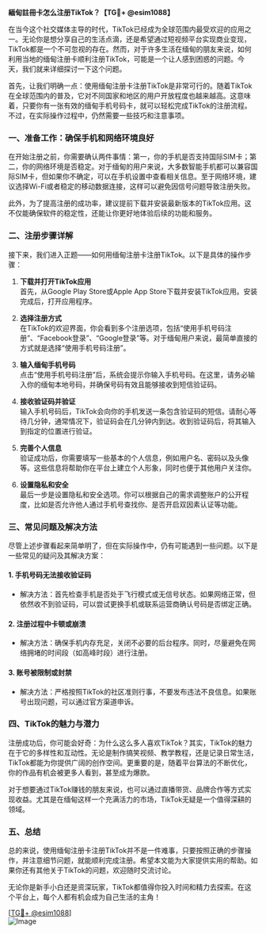 **緬甸註冊卡怎么注册TikTok？【TG💪+ @esim1088】**

在当今这个社交媒体主导的时代，TikTok已经成为全球范围内最受欢迎的应用之一。无论你是想分享自己的生活点滴，还是希望通过短视频平台实现商业变现，TikTok都是一个不可忽视的存在。然而，对于许多生活在缅甸的朋友来说，如何利用当地的缅甸注册卡顺利注册TikTok，可能是一个让人感到困惑的问题。今天，我们就来详细探讨一下这个问题。

首先，让我们明确一点：使用缅甸注册卡注册TikTok是非常可行的。随着TikTok在全球范围内的普及，它对不同国家和地区的用户开放程度也越来越高。这意味着，只要你有一张有效的缅甸手机号码卡，就可以轻松完成TikTok的注册流程。不过，在实际操作过程中，仍然需要一些技巧和注意事项。

### **一、准备工作：确保手机和网络环境良好**

在开始注册之前，你需要确认两件事情：第一，你的手机是否支持国际SIM卡；第二，你的网络环境是否稳定。对于缅甸的用户来说，大多数智能手机都可以兼容国际SIM卡，但如果你不确定，可以在手机设置中查看相关信息。至于网络环境，建议选择Wi-Fi或者稳定的移动数据连接，这样可以避免因信号问题导致注册失败。

此外，为了提高注册的成功率，建议提前下载并安装最新版本的TikTok应用。这不仅能确保软件的稳定性，还能让你更好地体验后续的功能和服务。

### **二、注册步骤详解**

接下来，我们进入正题——如何用缅甸注册卡注册TikTok。以下是具体的操作步骤：

1. **下载并打开TikTok应用**  
   首先，从Google Play Store或Apple App Store下载并安装TikTok应用。安装完成后，打开应用程序。

2. **选择注册方式**  
   在TikTok的欢迎界面，你会看到多个注册选项，包括“使用手机号码注册”、“Facebook登录”、“Google登录”等。对于缅甸用户来说，最简单直接的方式就是选择“使用手机号码注册”。

3. **输入缅甸手机号码**  
   点击“使用手机号码注册”后，系统会提示你输入手机号码。在这里，请务必输入你的缅甸本地号码，并确保号码有效且能够接收到短信验证码。

4. **接收验证码并验证**  
   输入手机号码后，TikTok会向你的手机发送一条包含验证码的短信。请耐心等待几分钟，通常情况下，验证码会在几分钟内到达。收到验证码后，将其输入到指定的位置进行验证。

5. **完善个人信息**  
   验证成功后，你需要填写一些基本的个人信息，例如用户名、密码以及头像等。这些信息将帮助你在平台上建立个人形象，同时也便于其他用户关注你。

6. **设置隐私和安全**  
   最后一步是设置隐私和安全选项。你可以根据自己的需求调整账户的公开程度，比如是否允许他人通过手机号查找你、是否开启双因素认证等功能。

### **三、常见问题及解决方法**

尽管上述步骤看起来简单明了，但在实际操作中，仍有可能遇到一些问题。以下是一些常见的疑问及其解决方案：

#### **1. 手机号码无法接收验证码**
   - 解决方法：首先检查手机是否处于飞行模式或无信号状态。如果网络正常，但依然收不到验证码，可以尝试更换手机或联系运营商确认号码是否绑定正确。

#### **2. 注册过程中卡顿或崩溃**
   - 解决方法：确保手机内存充足，关闭不必要的后台程序。同时，尽量避免在网络拥堵的时间段（如高峰时段）进行注册。

#### **3. 账号被限制或封禁**
   - 解决方法：严格按照TikTok的社区准则行事，不要发布违法不良信息。如果账号出现问题，可以通过官方渠道申诉。

### **四、TikTok的魅力与潜力**

注册成功后，你可能会好奇：为什么这么多人喜欢TikTok？其实，TikTok的魅力在于它的多样性和互动性。无论是制作搞笑视频、教学教程，还是记录日常生活，TikTok都能为你提供广阔的创作空间。更重要的是，随着平台算法的不断优化，你的作品有机会被更多人看到，甚至成为爆款。

对于想要通过TikTok赚钱的朋友来说，也可以通过直播带货、品牌合作等方式实现收益。尤其是在缅甸这样一个充满活力的市场，TikTok无疑是一个值得深耕的领域。

### **五、总结**

总的来说，使用缅甸注册卡注册TikTok并不是一件难事，只要按照正确的步骤操作，并注意细节问题，就能顺利完成注册。希望本文能为大家提供实用的帮助。如果你还有其他关于TikTok的问题，欢迎随时交流讨论。

无论你是新手小白还是资深玩家，TikTok都值得你投入时间和精力去探索。在这个平台上，每个人都有机会成为自己生活的主角！  

[[TG💪+ @esim1088](https://t.me/s/esim1088)]  
![Image](https://i.postimg.cc/4NQfJmqS/Snipaste-2025-05-13-00-14-12.png)
